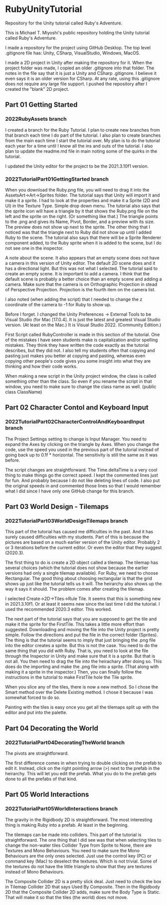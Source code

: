 # RubyUnityTutorial
 Repository for the Unity tutorial called Ruby's Adventure.

This is Michael T. Miyoshi's public repository holding the Unity tutorial called Ruby's Adventure.

I made a repository for the project using GitHub Desktop.  The top level .gitignore file has: Unity, CSharp, VisualStudio, Windows, MacOS.

I made a 2D project in Unity after making the repository for it.  When the project folder was made, I copied an older .gitignore into that folder.  The notes in the file say that it is just a Unity and CSharp .gitignore.  I believe it even says it is an older version for CSharp.  At any rate, using this .gitignore does not require any large file support.  I pushed the repository after I created the "blank" 2D project.

## Part 01 Getting Started

### 2022RubyAssets branch

I created a branch for the Ruby Tutorial.  I plan to create new branches from that branch each time I do part of the tutorial.  I also plan to create branches from the main each time I start the tutorial over.  My plan is to do the tutorial each year for a time until I know all the ins and outs of the tutorial.  I also plan to update the readme.md file in main noting some of the quirks in the tutorial.

I updated the Unity editor for the project to be the 2021.3.10f1 version.

### 2022TutorialPart01GettingStarted branch

When you download the Ruby.png file, you will need to drag it into the AssetsArt->Art->Sprites folder.  The tutorial says that Unity will import it and make it a sprite.  I had to look at the properties and make it a Sprite (2D and UI) in the Texture Type.  Simple drop down menu.  The tutorial also says that the sprite icon will have a triangle by it that shows the Ruby.png file on the left and the sprite on the right.  (Or something like that.)  The triangle points to the .png and gives its Name, Pivot, Border, and a preview with its size.  The preview does not show up next to the sprite.  The other thing that I noticed was that the triangle next to Ruby did not show up until I added Ruby to the scene.  The tutorial also says that there will be a Sprite Renderer component added, to the Ruby sprite when it is added to the scene, but I do not see one in the inspector.

A note about the scene.  It also appears that an empty scene does not have a camera in this version of Unity editor.  The default 2D scene does and it has a directional light.  But this was not what I selected.  The tutorial said to create an empty scene.  It is important to add a camera.  I think that the default scene is probably a better choice than an empty scene and adding a camera.  Make sure that the camera is on Orthographic Projection in stead of Perspective Projection.  Projection is the fourth item on the camera list.

I also noted (when adding the script) that I needed to change the z coordinate of the camera to -1 for Ruby to show up.

Before I forget.  I changed the Unity Preferences -> External Tools to be Visual Studio (for Mac [17.0.4].  It is just the latest and greatest Visual Studio version.  (At least on the Mac.)  It is Visual Studio 2022.  (Community Edition.)

First Script called RubyController is made in this section of the tutorial.  One of the mistakes I have seen students make is capitalization and/or spelling mistakes.  They think they have written the code exactly as the tutorial describes, but they did not.  I also tell my students often that copying and pasting just makes you better at copying and pasting, whereas even copying other people's code gives you some insight into what they are thinking and how their code works.

When making a new script in the Unity project window, the class is called something other than the class.  So even if you rename the script in that window, you need to make sure to change the class name as well.  (public class ClassName)

## Part 02 Character Contol and Keyboard Input

### 2022TutorialPart02CharacterControlAndKeyboardInput branch

The Project Settings setting to change is Input Manager.  You need to expand the Axes by clicking on the triangle by Axes.  When you change the code, use the speed you used in the previous part of the tutorial instead of going back up to 0.1f * horizontal.  The sensitivity is still the same as it was before.

The script changes are straightforward.  The Time.deltaTime is a very cool thing to make things go the correct speed.  I kept the commented lines just for fun.  And probably because I do not like deleting lines of code.  I also put the original speeds in and commented those lines so that I would remember what I did since I have only one GitHub change for this branch.

## Part 03 World Design - Tilemaps

### 2022TutorialPart03WorldDesignTilemaps branch

This part of the tutorial has caused me difficulties in the past.  And it has surely caused difficulties with my students.  Part of this is because the pictures are based on a much earlier version of the Unity editor.  Probably 2 or 3 iterations before the current editor.  Or even the editor that they suggest (2020.3).

The first thing to do is create a 2D object called a tilemap.  The tilemap has several choices (which the tutorial does not show because the earlier versions had only a single tilemap available).  For Ruby, we need to choose Rectangular.  The good thing about choosing rectangular is that the grid shows up just like the tutorial tells us it will.  The heirarchy also shows up the way it says it should.  The problem comes after creating the tilemap.

I selected Create->2D->Tiles->Rule Tile.  It seems that this is something new in 2021.3.10f1.  Or at least it seems new since the last time I did the tutorial.  I used the recommended 2020.3 editor.  This worked.

The next part of the tutorial says that you are supposed to get the tile and make it the sprite for the FirstTile.  This takes a little more effort than suggested.  Downloading and moving the file into the Unity project is pretty simple.  Follow the directions and put the file in the correct folder (Sprites).  The thing is that the tutorial seems to imply that just bringing the .png file into the editor creates a sprite.  But this is not the case.  You need to do the same thing that you did with Ruby.  That is, you need to look at the file through the Inspector in Unity and make sure that it is a sprite.  But that is not all.  You then need to drag the file into the heirachary after doing so.  This does do the importing and make the .png file into a sprite.  (That along with making it a sprite in the inspector.) Then, you can finally follow the instructions in the tutorial to make FirstTile hole the Tile sprite.

When you slice any of the tiles, there is now a new method.  So I chose the Smart method over the Delete Existing method.  I chose it because I was somewhat forced to do so.

Painting with the tiles is easy once you get all the tilemaps split up with the editor and put into the palette.

## Part 04 Decorating the World

### 2022TutorialPart04DecoratingTheWorld branch

The pivots are straightforward.

The first difference comes in when trying to double clicking on the prefab to edit it.  Instead, click on the right pointing arrow (>) next to the prefab in the heirarchy.  This will let you edit the prefab.  What you do to the prefab gets done to all the prefabs of that kind.

## Part 05 World Interactions

### 2022TutorialPart05WorldInteractions branch

The gravity in the Rigidbody 2D is straightforward.  The most interesting thing is making Ruby into a prefab.  At least in the beginning.

The tilemaps can be made into colliders.  This part of the tutorial is straightforward.  The one thing that I did see was that when selecting tiles to change the non-water tiles Collider Type from Sprite to None, there are Textures and Mono Behaviours.  You need to make sure the Mono Behaviours are the only ones selected.  Just use the control key (PC) or command key (Mac) to deselect the textures.  Which is not trivial.  Some of the textures do not have the little triangle to show that they are textures instead of Mono Behaviours.

The Composite Collider 2D is a pretty slick deal.  Just need to check the box in Tilemap Collider 2D that says Used By Composite.  Then in the Rigidbody 2D that the Composite Collider 2D adds, make sure the Body Type is Static.  That will make it so that the tiles (the world) does not move.
